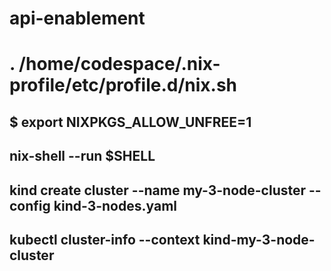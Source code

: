 # api-enablement
# . /home/codespace/.nix-profile/etc/profile.d/nix.sh
## $ export NIXPKGS_ALLOW_UNFREE=1
## nix-shell --run $SHELL
## kind create cluster --name my-3-node-cluster --config kind-3-nodes.yaml
## kubectl cluster-info --context kind-my-3-node-cluster
